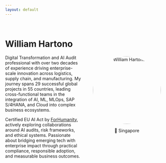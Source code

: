 ```yaml
---
layout: default
---
```


<div style="display: flex; flex-wrap: wrap; align-items: center; justify-content: space-between; gap: 2rem; margin-top: 2rem;">

<div style="flex: 1; min-width: 250px;">

# <strong>William</strong> Hartono

Digital Transformation and AI Audit professional with over two decades of experience driving enterprise-scale innovation across logistics, supply chain, and manufacturing. My journey spans 29 successful global projects in 55 countries, leading cross-functional teams in the integration of AI, ML, MLOps, SAP S/4HANA, and Cloud into complex business ecosystems.

Certified EU AI Act by <a href="https://forhumanity.center/" target="_blank">ForHumanity</a>, actively exploring collaborations around AI audits, risk frameworks, and ethical systems. Passionate about bridging emerging tech with enterprise impact through practical compliance, responsible adoption, and measurable business outcomes.

</div>

<div style="flex-shrink: 0; text-align: center;">
  <img src="/assets/img/profile.png" alt="William Hartono" style="border-radius: 50%; width: 220px; height: 220px;">
  <div style="margin-top: 0.8rem;">📍 Singapore</div>
</div>

</div>
